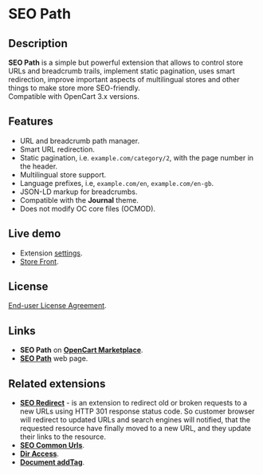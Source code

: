# SEO Path

## Description
**SEO Path** is a simple but powerful extension that allows to control store URLs and breadcrumb trails, implement static pagination, uses smart redirection, improve important aspects of multilingual stores and other things to make store more SEO-friendly.  
Compatible with OpenCart 3.x versions.

## Features
* URL and breadcrumb path manager.
* Smart URL redirection.
* Static pagination, i.e. `example.com/category/2`, with the page number in the header.
* Multilingual store support.
* Language prefixes, i.e, `example.com/en`, `example.com/en-gb`.
* JSON-LD markup for breadcrumbs.
* Compatible with the **Journal** theme.
* Does not modify OC core files (OCMOD).

## Live demo
* Extension [settings](https://demo.ocmod.space/a/admin/index.php?route=extension/module/seo_path).
* [Store Front](https://demo.ocmod.space/a).

## License
[End-user License Agreement](https://raw.githubusercontent.com/ocmod-space/ocmod-seo-path/main/EULA.txt).

## Links
* **SEO Path** on [**OpenCart Marketplace**](https://www.opencart.com/index.php?route=marketplace/extension/info&extension_id=38192).
* [**SEO Path**](https://www.ocmod.space/seo-path) web page.

## Related extensions
* [**SEO Redirect**](https://www.opencart.com/index.php?route=marketplace/extension/info&extension_id=45459) - is an extension to redirect old or broken requests to a new URLs using HTTP 301 response status code. So customer browser will redirect to updated URLs and search engines will notified, that the requested resource have finally moved to a new URL, and they update their links to the resource.
* [**SEO Common Urls**](https://github.com/ocmod-space/ocmod-seo-common-urls).
* [**Dir Access**](https://github.com/ocmod-space/ocmod-aux/tree/main/addons/dir-access).
* [**Document addTag**](https://github.com/ocmod-space/ocmod-document-addtag).
